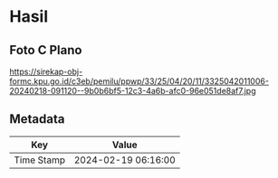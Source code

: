 # Hasil

## Foto C Plano

https://sirekap-obj-formc.kpu.go.id/c3eb/pemilu/ppwp/33/25/04/20/11/3325042011006-20240218-091120--9b0b6bf5-12c3-4a6b-afc0-96e051de8af7.jpg


## Metadata

| Key        | Value               |
| ---------- | ------------------- |
| Time Stamp | 2024-02-19 06:16:00 |



